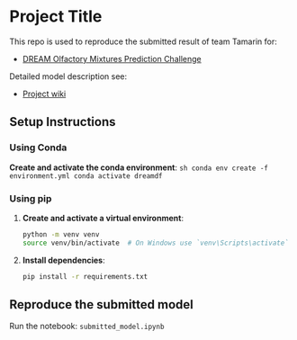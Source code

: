 # Project Title

This repo is used to reproduce the submitted result of team Tamarin for:
- [DREAM Olfactory Mixtures Prediction Challenge](https://www.synapse.org/Synapse:syn53470621/wiki/627282)

Detailed model description see:
- [Project wiki](https://www.synapse.org/Synapse:syn61846935/wiki/629226)

## Setup Instructions

### Using Conda

**Create and activate the conda environment**:
    ```sh
    conda env create -f environment.yml
    conda activate dreamdf
    ```
### Using pip

1. **Create and activate a virtual environment**:
    ```sh
    python -m venv venv
    source venv/bin/activate  # On Windows use `venv\Scripts\activate`
    ```

2. **Install dependencies**:
    ```sh
    pip install -r requirements.txt
    ```

## Reproduce the submitted model

Run the notebook: `submitted_model.ipynb`
